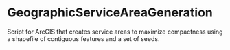 GeographicServiceAreaGeneration
===============================
Script for ArcGIS that creates service areas to maximize compactness using a shapefile of contiguous features and a set of seeds.
